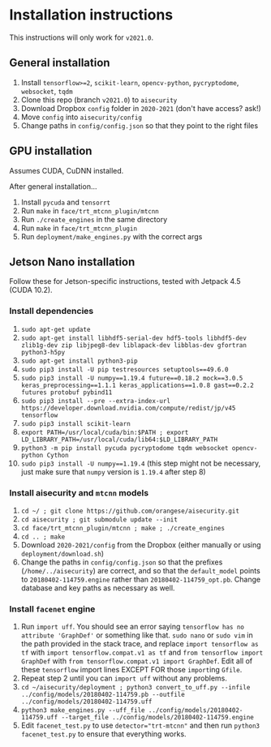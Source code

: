 # Installation instructions
This instructions will only work for `v2021.0`.

## General installation
1. Install `tensorflow>=2`, `scikit-learn`, `opencv-python`, `pycryptodome`, `websocket`, `tqdm`
2. Clone this repo (branch `v2021.0`) to `aisecurity`
3. Download Dropbox `config` folder in `2020-2021` (don't have access? ask!)
4. Move `config` into `aisecurity/config`
5. Change paths in `config/config.json` so that they point to the right files

## GPU installation
Assumes CUDA, CuDNN installed.

After general installation...
1. Install `pycuda` and `tensorrt`
2. Run `make` in `face/trt_mtcnn_plugin/mtcnn`
3. Run `./create_engines` in the same directory
4. Run `make` in `face/trt_mtcnn_plugin`
5. Run `deployment/make_engines.py` with the correct args

## Jetson Nano installation
Follow these for Jetson-specific instructions, tested with Jetpack 4.5 (CUDA 10.2).

### Install dependencies
1. `sudo apt-get update`
2. `sudo apt-get install libhdf5-serial-dev hdf5-tools libhdf5-dev zlib1g-dev zip libjpeg8-dev liblapack-dev libblas-dev gfortran python3-h5py`
3. `sudo apt-get install python3-pip`
4. `sudo pip3 install -U pip testresources setuptools==49.6.0`
5. `sudo pip3 install -U numpy==1.19.4 future==0.18.2 mock==3.0.5 keras_preprocessing==1.1.1 keras_applications==1.0.8 gast==0.2.2 futures protobuf pybind11`
6. `sudo pip3 install --pre --extra-index-url https://developer.download.nvidia.com/compute/redist/jp/v45 tensorflow`
7. `sudo pip3 install scikit-learn`
8. `export PATH=/usr/local/cuda/bin:$PATH ; export LD_LIBRARY_PATH=/usr/local/cuda/lib64:$LD_LIBRARY_PATH`
9. `python3 -m pip install pycuda pycryptodome tqdm websocket opencv-python Cython`
10. `sudo pip3 install -U numpy==1.19.4` (this step might not be necessary, just make sure that `numpy` version is `1.19.4` after step 8)

### Install aisecurity and `mtcnn` models
1. `cd ~/ ; git clone https://github.com/orangese/aisecurity.git`
2. `cd aisecurity ; git submodule update --init`
3. `cd face/trt_mtcnn_plugin/mtcnn ; make ; ./create_engines`
4. `cd .. ; make`
5. Download `2020-2021/config` from the Dropbox (either manually or using `deployment/download.sh`)
6. Change the paths in `config/config.json` so that the prefixes (`/home/../aisecurity`) are correct, and so that the `default_model` points to `20180402-114759.engine` rather than `20180402-114759_opt.pb`. Change database and key paths as necessary as well.

### Install `facenet` engine
1. Run `import uff`. You should see an error saying `tensorflow has no attribute 'GraphDef'` or something like that. `sudo nano` or `sudo vim` in the path provided in the stack trace, and replace `import tensorflow as tf` with `import tensorflow.compat.v1 as tf` and `from tensorflow import GraphDef` with `from tensorflow.compat.v1 import GraphDef`. Edit all of these `tensorflow` import lines EXCEPT FOR those `import`ing `Gfile`.
2. Repeat step 2 until you can `import uff` without any problems.
3. `cd ~/aisecurity/deployment ; python3 convert_to_uff.py --infile ../config/models/20180402-114759.pb --outfile ../config/models/20180402-114759.uff`
4. `python3 make_engines.py --uff_file ../config/models/20180402-114759.uff --target_file ../config/models/20180402-114759.engine`
5. Edit `facenet_test.py` to use `detector="trt-mtcnn"` and then run `python3 facenet_test.py` to ensure that everything works.
